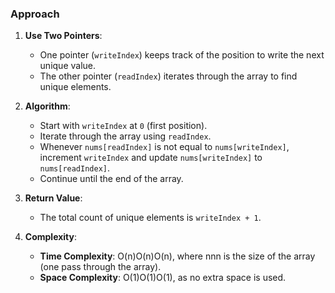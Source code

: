 ### **Approach**

1.  **Use Two Pointers**:

    -   One pointer (`writeIndex`) keeps track of the position to write the next unique value.
    -   The other pointer (`readIndex`) iterates through the array to find unique elements.
2.  **Algorithm**:

    -   Start with `writeIndex` at `0` (first position).
    -   Iterate through the array using `readIndex`.
    -   Whenever `nums[readIndex]` is not equal to `nums[writeIndex]`, increment `writeIndex` and update `nums[writeIndex]` to `nums[readIndex]`.
    -   Continue until the end of the array.
3.  **Return Value**:

    -   The total count of unique elements is `writeIndex + 1`.
4.  **Complexity**:

    -   **Time Complexity**: O(n)O(n)O(n), where nnn is the size of the array (one pass through the array).
    -   **Space Complexity**: O(1)O(1)O(1), as no extra space is used.
